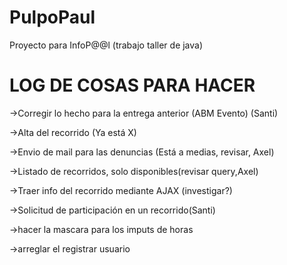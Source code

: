 PulpoPaul
=========
Proyecto para InfoP@@l (trabajo taller de java)


LOG DE COSAS PARA HACER
=======================
->Corregir lo hecho para la entrega anterior (ABM Evento) (Santi)

->Alta del recorrido (Ya está X)

->Envio de mail para las denuncias (Está a medias, revisar, Axel)

->Listado de recorridos, solo disponibles(revisar query,Axel)

->Traer info del recorrido mediante AJAX (investigar?)

->Solicitud de participación en un recorrido(Santi)

->hacer la mascara para los imputs de horas

->arreglar el registrar usuario
